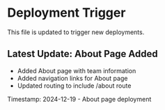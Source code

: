 # Deployment Trigger

This file is updated to trigger new deployments.

## Latest Update: About Page Added
- Added About page with team information
- Added navigation links for About page
- Updated routing to include /about route

Timestamp: 2024-12-19 - About page deployment